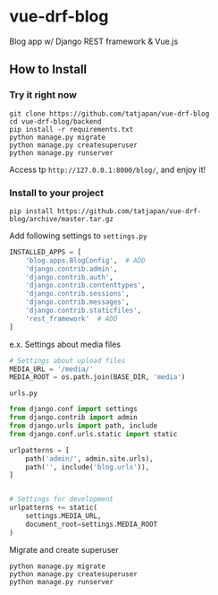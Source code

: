 # vue-drf-blog

Blog app w/ Django REST framework & Vue.js

## How to Install

### Try it right now

```
git clone https://github.com/tatjapan/vue-drf-blog
cd vue-drf-blog/backend
pip install -r requirements.txt
python manage.py migrate
python manage.py createsuperuser
python manage.py runserver
```

Access tp `http://127.0.0.1:8000/blog/`, and enjoy it!

### Install to your project

```
pip install https://github.com/tatjapan/vue-drf-blog/archive/master.tar.gz
```

Add following settings to `settings.py`

```python
INSTALLED_APPS = [
    'blog.apps.BlogConfig',  # ADD
    'django.contrib.admin',
    'django.contrib.auth',
    'django.contrib.contenttypes',
    'django.contrib.sessions',
    'django.contrib.messages',
    'django.contrib.staticfiles',
    'rest_framework'  # ADD
]
```

e.x. Settings about media files

```python
# Settings about upload files
MEDIA_URL = '/media/'
MEDIA_ROOT = os.path.join(BASE_DIR, 'media')
```

`urls.py`

```python
from django.conf import settings
from django.contrib import admin
from django.urls import path, include
from django.conf.urls.static import static

urlpatterns = [
    path('admin/', admin.site.urls),
    path('', include('blog.urls')),
]


# Settings for development
urlpatterns += static(
    settings.MEDIA_URL,
    document_root=settings.MEDIA_ROOT
)
```


Migrate and create superuser

```
python manage.py migrate
python manage.py createsuperuser
python manage.py runserver
```